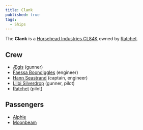 ```yaml
---
title: Clank
published: true
tags:
  - Ships
---
```


The **Clank** is a [Horsehead Industries CL84K](/compendium/Horsehead_Industries_CL84K) owned by [Ratchet](/compendium/Albert_Kang_III).

## Crew

- [Ægis](/compendium/SPEER_Unit_71120-xis) (gunner)
- [Faessa Boondiggles](/compendium/Faessa_Boondiggles) (engineer)
- [Hann Seastrand](/compendium/Hann_Seastrand) (captain, engineer)
- [Lilbi Silverdrop](/compendium/Lilbi_Silverdrop) (gunner, pilot)
- [Ratchet](/compendium/Albert_Kang_III) (pilot)

## Passengers

- [Alphie](/compendium/Imperial_Intelligence_Unit_37)
- [Moonbeam](/compendium/Moonbeam)
